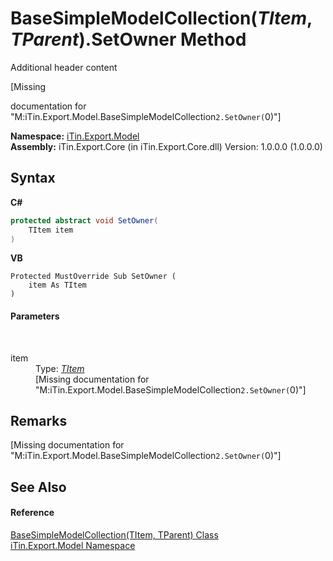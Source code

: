 # BaseSimpleModelCollection(*TItem*, *TParent*).SetOwner Method 
Additional header content 

\[Missing <summary> documentation for "M:iTin.Export.Model.BaseSimpleModelCollection`2.SetOwner(`0)"\]

**Namespace:**&nbsp;<a href="ef57ffcc-e95e-b212-5a46-9aa6f5a3511f">iTin.Export.Model</a><br />**Assembly:**&nbsp;iTin.Export.Core (in iTin.Export.Core.dll) Version: 1.0.0.0 (1.0.0.0)

## Syntax

**C#**<br />
``` C#
protected abstract void SetOwner(
	TItem item
)
```

**VB**<br />
``` VB
Protected MustOverride Sub SetOwner ( 
	item As TItem
)
```


#### Parameters
&nbsp;<dl><dt>item</dt><dd>Type: <a href="b4adb97a-faa8-dcba-4b06-9f20cda532a6">*TItem*</a><br />\[Missing <param name="item"/> documentation for "M:iTin.Export.Model.BaseSimpleModelCollection`2.SetOwner(`0)"\]</dd></dl>

## Remarks
\[Missing <remarks> documentation for "M:iTin.Export.Model.BaseSimpleModelCollection`2.SetOwner(`0)"\]

## See Also


#### Reference
<a href="b4adb97a-faa8-dcba-4b06-9f20cda532a6">BaseSimpleModelCollection(TItem, TParent) Class</a><br /><a href="ef57ffcc-e95e-b212-5a46-9aa6f5a3511f">iTin.Export.Model Namespace</a><br />